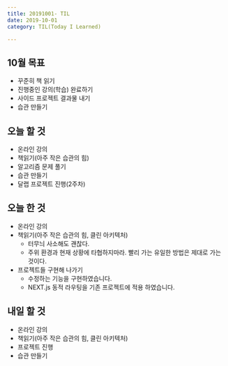 ```yaml
---
title: 20191001- TIL
date: 2019-10-01
category: TIL(Today I Learned)

---
```


## 10월 목표

- 꾸준히 책 읽기
- 진행중인 강의(학습) 완료하기
- 사이드 프로젝트 결과물 내기
- 습관 만들기

## 오늘 할 것

- 온라인 강의
- 책읽기(아주 작은 습관의 힘)
- 알고리즘 문제 풀기
- 습관 만들기
- 달랩 프로젝트 진행(2주차)


## 오늘 한 것

- 온라인 강의
- 책읽기(아주 작은 습관의 힘, 클린 아키텍처)
  - 터무늬 사소해도 괜찮다.
  - 주위 환경과 현재 상황에 타협하지마라.
    빨리 가는 유일한 방법은 제대로 가는 것이다.
- 프로젝트들 구현해 나가기
  - 수정하는 기능을 구현하였습니다.
  - NEXT.js 동적 라우팅을 기존 프로젝트에 적용 하였습니다.

## 내일 할 것
  
- 온라인 강의
- 책읽기(아주 작은 습관의 힘, 클린 아키텍처)
- 프로젝트 진행
- 습관 만들기



